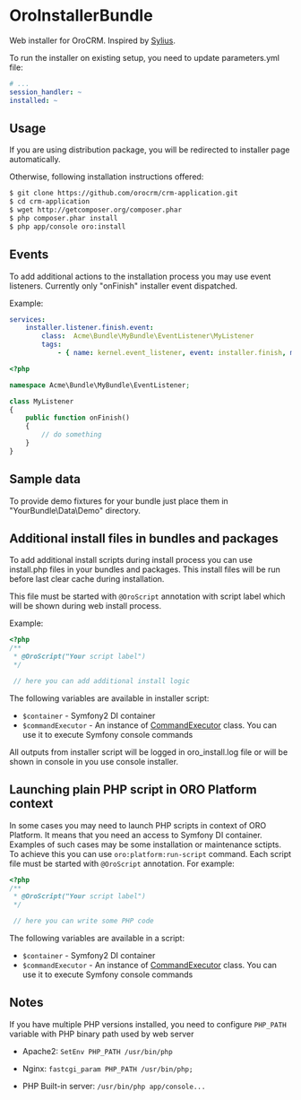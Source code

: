 OroInstallerBundle
==================

Web installer for OroCRM. Inspired by [Sylius](https://github.com/Sylius/SyliusInstallerBundle).

To run the installer on existing setup, you need to update parameters.yml file:
``` yaml
# ...
session_handler: ~
installed: ~
```

## Usage ##
If you are using distribution package, you will be redirected to installer page automatically.

Otherwise, following installation instructions offered:
``` bash
$ git clone https://github.com/orocrm/crm-application.git
$ cd crm-application
$ wget http://getcomposer.org/composer.phar
$ php composer.phar install
$ php app/console oro:install
```

## Events ##
To add additional actions to the installation process you may use event listeners.
Currently only "onFinish" installer event dispatched.

Example:

``` yaml
services:
    installer.listener.finish.event:
        class:  Acme\Bundle\MyBundle\EventListener\MyListener
        tags:
            - { name: kernel.event_listener, event: installer.finish, method: onFinish }
```

``` php
<?php

namespace Acme\Bundle\MyBundle\EventListener;

class MyListener
{
    public function onFinish()
    {
        // do something
    }
}

```

## Sample data ##
To provide demo fixtures for your bundle just place them in "YourBundle\Data\Demo" directory.

## Additional install files in bundles and packages ##

To add additional install scripts during install process you can use install.php files in your bundles and packages.
This install files will be run before last clear cache during installation.

This file must be started with `@OroScript` annotation with script label which will be shown during web install process.

Example:
``` php
<?php
/**
 * @OroScript("Your script label")
 */

 // here you can add additional install logic

```

The following variables are available in installer script:

 - `$container` - Symfony2 DI container
 - `$commandExecutor` - An instance of [CommandExecutor](./CommandExecutor.php) class. You can use it to execute Symfony console commands

All outputs from installer script will be logged in oro_install.log file or will be shown in console in you use console installer.

## Launching plain PHP script in ORO Platform context ##
In some cases you may need to launch PHP scripts in context of ORO Platform. It means that you need an access to Symfony DI container. Examples of such cases may be some installation or maintenance sctipts. To achieve this you can use `oro:platform:run-script` command.
Each script file must be started with `@OroScript` annotation. For example:
``` php
<?php
/**
 * @OroScript("Your script label")
 */

 // here you can write some PHP code

```

The following variables are available in a script:

 - `$container` - Symfony2 DI container
 - `$commandExecutor` - An instance of [CommandExecutor](./CommandExecutor.php) class. You can use it to execute Symfony console commands

## Notes ##
If you have multiple PHP versions installed, you need to configure `PHP_PATH` variable with PHP binary path used
by web server

 - Apache2: `SetEnv PHP_PATH /usr/bin/php`

 - Nginx: `fastcgi_param PHP_PATH /usr/bin/php;`

 - PHP Built-in server: `/usr/bin/php app/console...`
